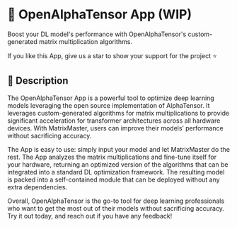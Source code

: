 # 🐉 OpenAlphaTensor App (WIP)
Boost your DL model's performance with OpenAlphaTensor's custom-generated matrix multiplication algorithms.

If you like this App, give us a star to show your support for the project ⭐

## 📖 Description
The OpenAlphaTensor App is a powerful tool to optimize deep learning models leveraging the open source implementation of AlphaTensor. It leverages custom-generated algorithms for matrix multiplications to provide significant acceleration for transformer architectures across all hardware devices. With MatrixMaster, users can improve their models’ performance without sacrificing accuracy.

The App is easy to use: simply input your model and let MatrixMaster do the rest. The App analyzes the matrix multiplications and fine-tune itself for your hardware, returning an optimized version of the algorithms that can be integrated into a standard DL optimization framework. The resulting model is packed into a self-contained module that can be deployed without any extra dependencies.

Overall, OpenAlphaTensor is the go-to tool for deep learning professionals who want to get the most out of their models without sacrificing accuracy. Try it out today, and reach out if you have any feedback!